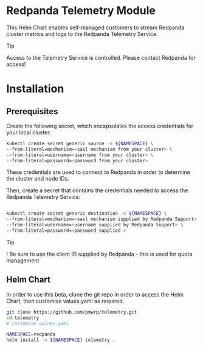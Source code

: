 # Redpanda Telemetry Module

This Helm Chart enables self-managed customers to stream Redpanda cluster metrics and logs to the Redpanda Telemetry
Service.

> [!TIP]
> Access to the Telemetry Service is controlled. Please contact Redpanda for access!

# Installation

## Prerequisites

Create the following secret, which encapsulates the access credentials for your local cluster:

```bash
kubectl create secret generic source -n ${NAMESPACE} \
--from-literal=mechanism=<sasl mechanism from your cluster> \
--from-literal=username=<username from your cluster> \
--from-literal=password=<password from your cluster>
```

These credentials are used to connect to Redpanda in order to determine the cluster and node IDs.

Then, create a secret that contains the credentials needed to access the Redpanda Telemetry Service: 

```bash

kubectl create secret generic destination -n ${NAMESPACE} \
--from-literal=mechanism=<sasl mechanism supplied by Redpanda Support> \
--from-literal=username=<username supplied by Redpanda Support> \
--from-literal=password=<password supplied >
```

> [!TIP]
>! Be sure to use the client ID supplied by Redpanda - this is used for quota management

## Helm Chart

In order to use this beta, clone the git repo in order to access the Helm Chart, then customise values.yaml as required.

```bash
git clone https://github.com/pmwrp/telemetry.git
cd telemetry
# customise values.yaml

NAMESPACE=redpanda
helm install -n ${NAMESPACE} telemetry .
```

